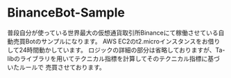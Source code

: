 # BinanceBot-Sample

普段自分が使っている世界最大の仮想通貨取引所Binanceにて稼働させている自動売買Botのサンプルになります。
AWS EC2のt2.microインスタンスをお借りして24時間動かしています。
ロジックの詳細の部分は省略しておりますが、Ta-libのライブラリを用いてテクニカル指標を計算してそのテクニカル指標に基づいたルールで
売買させております。
